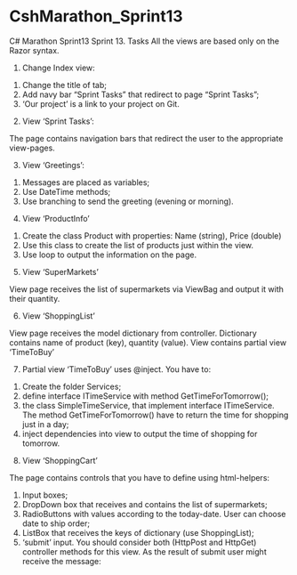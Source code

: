 # CshMarathon_Sprint13
 C# Marathon Sprint13
Sprint 13. Tasks
All the views are based only on the Razor syntax.
1.	Change Index view:

1)	Change the title of tab;
2)	Add navy bar “Sprint Tasks” that redirect to page “Sprint Tasks”;
3)	‘Our project’ is a link to your project on Git.

2.	View ‘Sprint Tasks’:
 
The page contains navigation bars  that redirect the user to the appropriate view-pages.

3.	View ‘Greetings’:
 
1)	Messages are placed as variables;
2)	Use DateTime methods;
3)	Use branching to send the greeting (evening or morning).

4.	View ‘ProductInfo’
 
1)	Create the class Product with properties: Name (string), Price (double)
2)	Use this class to create the list of products just within the view.
3)	Use loop to output the information on the page.

5.	View ‘SuperMarkets’
 
View page receives the list of supermarkets via ViewBag and output it with their quantity.

6.	View ‘ShoppingList’
 
View page receives the model dictionary from controller. Dictionary contains name of product (key), quantity (value).
View contains partial view ‘TimeToBuy’

7.	Partial view ‘TimeToBuy’ uses @inject.
You have to:
1)	Create the folder Services;
2)	define interface ITimeService with method GetTimeForTomorrow();
3)	the class SimpleTimeService, that implement interface ITimeService. The method GetTimeForTomorrow() have to return the time for shopping just in a day;
4)	inject dependencies into view to output the time of shopping for tomorrow.

8.	View ‘ShoppingCart’
 
The page contains controls that you have to define using html-helpers:
1)	Input boxes;
2)	DropDown box that receives and contains the list of supermarkets;
3)	RadioButtons with values according to the today-date. User can choose date to ship order;
4)	ListBox that receives the keys of dictionary (use ShoppingList);
5)	‘submit’ input.
You should consider both (HttpPost and HttpGet) controller methods for this view.
As the result of submit user might receive the message:
 

